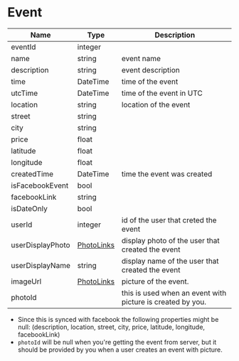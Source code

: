 Event
=

|Name|Type|Description|
|----|----|-----------|
|eventId|integer||
|name|string|event name|
|description|string|event description|
|time|DateTime|time of the event|
|utcTime|DateTime|time of the event in UTC|
|location|string|location of the event|
|street|string||
|city|string||
|price|float||
|latitude|float||
|longitude|float||
|createdTime|DateTime|time the event was created|
|isFacebookEvent|bool||
|facebookLink|string||
|isDateOnly|bool||
|userId|integer|id of the user that creted the event|
|userDisplayPhoto|[PhotoLinks](https://github.com/zazzlife/api-docs/blob/master/objects/PhotoLinks.md)|display photo of the user that created the event|
|userDisplayName|string|display name of the user that created the event|
|imageUrl|[PhotoLinks](https://github.com/zazzlife/api-docs/blob/master/objects/PhotoLinks.md)|picture of the event.|
|photoId||this is used when an event with picture is created by you.|


* Since this is synced with facebook the following properties might be null: (description, location, street, city, price, latitude, longitude, facebookLink)
* `photoId` will be null when you're getting the event from server, but it should be provided by you when a user creates an event with picture.
